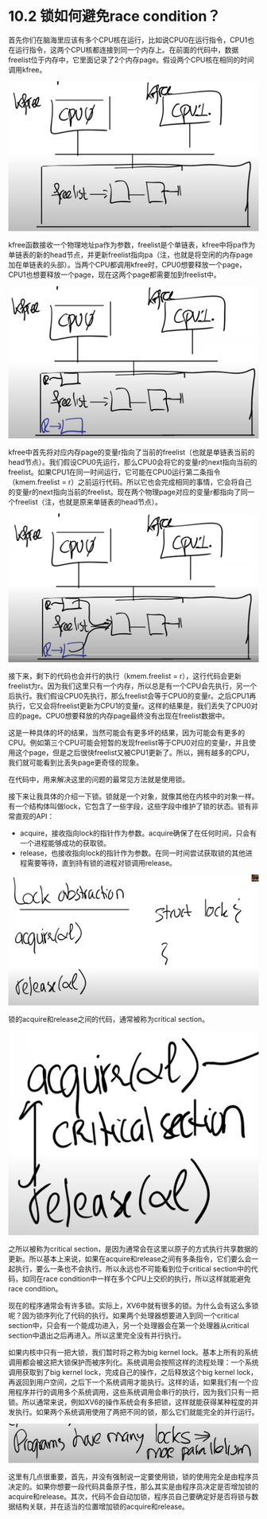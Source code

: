 # 10.2 锁如何避免race condition？

首先你们在脑海里应该有多个CPU核在运行，比如说CPU0在运行指令，CPU1也在运行指令，这两个CPU核都连接到同一个内存上。在前面的代码中，数据freelist位于内存中，它里面记录了2个内存page。假设两个CPU核在相同的时间调用kfree。

![](../.gitbook/assets/image%20%28493%29.png)

kfree函数接收一个物理地址pa作为参数，freelist是个单链表，kfree中将pa作为单链表的新的head节点，并更新freelist指向pa（注，也就是将空闲的内存page加在单链表的头部）。当两个CPU都调用kfree时，CPU0想要释放一个page，CPU1也想要释放一个page，现在这两个page都需要加到freelist中。

![](../.gitbook/assets/image%20%28540%29.png)

kfree中首先将对应内存page的变量r指向了当前的freelist（也就是单链表当前的head节点）。我们假设CPU0先运行，那么CPU0会将它的变量r的next指向当前的freelist。如果CPU1在同一时间运行，它可能在CPU0运行第二条指令（kmem.freelist = r）之前运行代码。所以它也会完成相同的事情，它会将自己的变量r的next指向当前的freelist。现在两个物理page对应的变量r都指向了同一个freelist（注，也就是原来单链表的head节点）。

![](../.gitbook/assets/image%20%28446%29.png)

接下来，剩下的代码也会并行的执行（kmem.freelist = r），这行代码会更新freelist为r。因为我们这里只有一个内存，所以总是有一个CPU会先执行，另一个后执行。我们假设CPU0先执行，那么freelist会等于CPU0的变量r。之后CPU1再执行，它又会将freelist更新为CPU1的变量r。这样的结果是，我们丢失了CPU0对应的page。CPU0想要释放的内存page最终没有出现在freelist数据中。

这是一种具体的坏的结果，当然可能会有更多坏的结果，因为可能会有更多的CPU。例如第三个CPU可能会短暂的发现freelist等于CPU0对应的变量r，并且使用这个page，但是之后很快freelist又被CPU1更新了。所以，拥有越多的CPU，我们就可能看到比丢失page更奇怪的现象。

在代码中，用来解决这里的问题的最常见方法就是使用锁。

接下来让我具体的介绍一下锁。锁就是一个对象，就像其他在内核中的对象一样。有一个结构体叫做lock，它包含了一些字段，这些字段中维护了锁的状态。锁有非常直观的API：

* acquire，接收指向lock的指针作为参数。acquire确保了在任何时间，只会有一个进程能够成功的获取锁。
* release，也接收指向lock的指针作为参数。在同一时间尝试获取锁的其他进程需要等待，直到持有锁的进程对锁调用release。

![](../.gitbook/assets/image%20%28543%29.png)

锁的acquire和release之间的代码，通常被称为critical section。

![](../.gitbook/assets/image%20%28504%29.png)

之所以被称为critical section，是因为通常会在这里以原子的方式执行共享数据的更新。所以基本上来说，如果在acquire和release之间有多条指令，它们要么会一起执行，要么一条也不会执行。所以永远也不可能看到位于critical section中的代码，如同在race condition中一样在多个CPU上交织的执行，所以这样就能避免race condition。

现在的程序通常会有许多锁。实际上，XV6中就有很多的锁。为什么会有这么多锁呢？因为锁序列化了代码的执行。如果两个处理器想要进入到同一个critical section中，只会有一个能成功进入，另一个处理器会在第一个处理器从critical section中退出之后再进入。所以这里完全没有并行执行。

如果内核中只有一把大锁，我们暂时将之称为big kernel lock。基本上所有的系统调用都会被这把大锁保护而被序列化。系统调用会按照这样的流程处理：一个系统调用获取到了big kernel lock，完成自己的操作，之后释放这个big kernel lock，再返回到用户空间，之后下一个系统调用才能执行。这样的话，如果我们有一个应用程序并行的调用多个系统调用，这些系统调用会串行的执行，因为我们只有一把锁。所以通常来说，例如XV6的操作系统会有多把锁，这样就能获得某种程度的并发执行。如果两个系统调用使用了两把不同的锁，那么它们就能完全的并行运行。

![](../.gitbook/assets/image%20%28541%29.png)

这里有几点很重要，首先，并没有强制说一定要使用锁，锁的使用完全是由程序员决定的。如果你想要一段代码具备原子性，那么其实是由程序员决定是否增加锁的acquire和release。其次，代码不会自动加锁，程序员自己要确定好是否将锁与数据结构关联，并在适当的位置增加锁的acquire和release。

